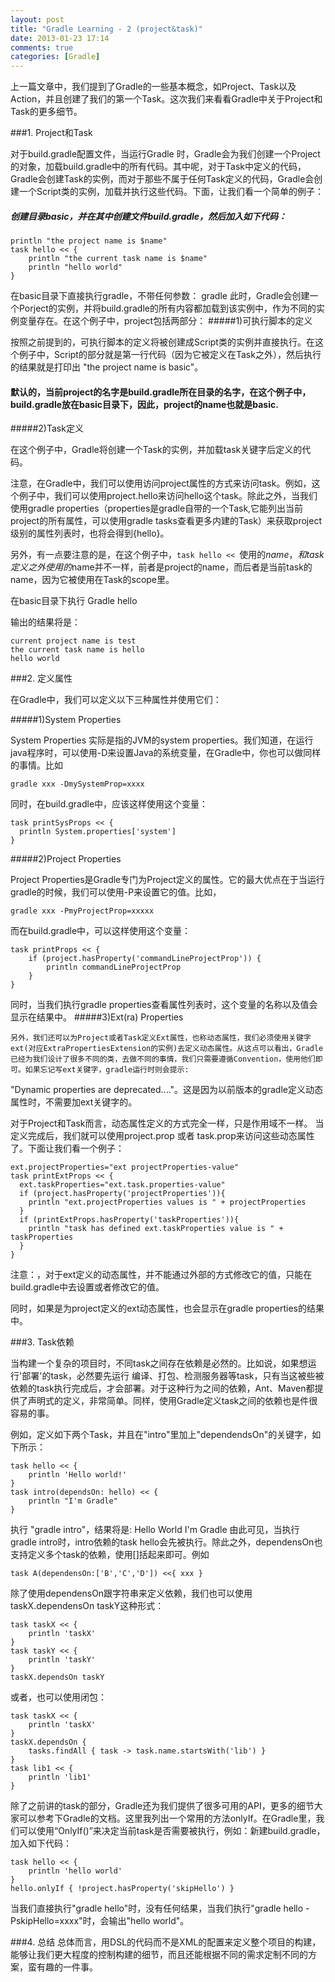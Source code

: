 ```yaml
---
layout: post
title: "Gradle Learning - 2 (project&task)"
date: 2013-01-23 17:14
comments: true
categories: [Gradle] 
---
```


上一篇文章中，我们提到了Gradle的一些基本概念，如Project、Task以及Action，并且创建了我们的第一个Task。这次我们来看看Gradle中关于Project和Task的更多细节。

###1. Project和Task

对于build.gradle配置文件，当运行Gradle <Task> 时，Gradle会为我们创建一个Project的对象，加载build.gradle中的所有代码。其中呢，对于Task中定义的代码，Gradle会创建Task的实例，而对于那些不属于任何Task定义的代码，Gradle会创建一个Script类的实例，加载并执行这些代码。下面，让我们看一个简单的例子：

##### 创建目录basic，并在其中创建文件build.gradle，然后加入如下代码：

	println "the project name is $name"
	task hello << {
    	println "the current task name is $name"
    	println "hello world"
	}

<!--more-->    
在basic目录下直接执行gradle，不带任何参数：
	gradle
此时，Gradle会创建一个Porject的实例，并将build.gradle的所有内容都加载到该实例中，作为不同的实例变量存在。在这个例子中，project包括两部分：
#####1)可执行脚本的定义

按照之前提到的，可执行脚本的定义将被创建成Script类的实例并直接执行。在这个例子中，Script的部分就是第一行代码（因为它被定义在Task之外），然后执行的结果就是打印出 "the project name is basic"。
#### 默认的，当前project的名字是build.gradle所在目录的名字，在这个例子中，build.gradle放在basic目录下，因此，project的name也就是basic.

#####2)Task定义

在这个例子中，Gradle将创建一个Task的实例，并加载task关键字后定义的代码。

注意，在Gradle中，我们可以使用访问project属性的方式来访问task。例如，这个例子中，我们可以使用project.hello来访问hello这个task。除此之外，当我们使用gradle properties（properties是gradle自带的一个Task,它能列出当前project的所有属性，可以使用gradle tasks查看更多内建的Task）来获取project级别的属性列表时，也将会得到{hello}。

另外，有一点要注意的是，在这个例子中，`task hello << `使用的$name，和task定义之外使用的$name并不一样，前者是project的name，而后者是当前task的name，因为它被使用在Task的scope里。

在basic目录下执行
	Gradle hello

输出的结果将是：

	current project name is test
	the current task name is hello
	hello world

###2. 定义属性

在Gradle中，我们可以定义以下三种属性并使用它们：

#####1)System Properties

System Properties 实际是指的JVM的system properties。我们知道，在运行java程序时，可以使用-D来设置Java的系统变量，在Gradle中，你也可以做同样的事情。比如

	gradle xxx -DmySystemProp=xxxx

同时，在build.gradle中，应该这样使用这个变量：

	task printSysProps << {
	  println System.properties['system']
	}
#####2)Project Properties 

Project Properties是Gradle专门为Project定义的属性。它的最大优点在于当运行gradle的时候，我们可以使用-P来设置它的值。比如，

	gradle xxx -PmyProjectProp=xxxxx

而在build.gradle中，可以这样使用这个变量： 

	task printProps << {
	    if (project.hasProperty('commandLineProjectProp')) {  
	        println commandLineProjectProp
	    }  
	}
同时，当我们执行gradle properties查看属性列表时，这个变量的名称以及值会显示在结果中。
#####3)Ext(ra) Properties

    另外，我们还可以为Project或者Task定义Ext属性，也称动态属性，我们必须使用关键字ext(对应ExtraPropertiesExtension的实例)去定义动态属性。从这点可以看出，Gradle已经为我们设计了很多不同的类，去做不同的事情，我们只需要遵循Convention，使用他们即可。如果忘记写ext关键字，gradle运行时则会提示:

"Dynamic properties are deprecated...."。这是因为以前版本的gradle定义动态属性时，不需要加ext关键字的。

对于Project和Task而言，动态属性定义的方式完全一样，只是作用域不一样。
当定义完成后，我们就可以使用project.prop 或者 task.prop来访问这些动态属性了。下面让我们看一个例子： 

	ext.projectProperties="ext projectProperties-value"
	task printExtProps << {
	  ext.taskProperties="ext.task.properties-value"
	  if (project.hasProperty('projectProperties')){
	    println "ext.projectProperties values is " + projectProperties  
	  }
	  if (printExtProps.hasProperty('taskProperties')){
	    println "task has defined ext.taskProperties value is " + taskProperties  
	  }
	}
注意：，对于ext定义的动态属性，并不能通过外部的方式修改它的值，只能在build.gradle中去设置或者修改它的值。

同时，如果是为project定义的ext动态属性，也会显示在gradle properties的结果中。

###3. Task依赖

当构建一个复杂的项目时，不同task之间存在依赖是必然的。比如说，如果想运行'部署'的task，必然要先运行 编译、打包、检测服务器等task，只有当这被些被依赖的task执行完成后，才会部署。对于这种行为之间的依赖，Ant、Maven都提供了声明式的定义，非常简单。同样，使用Gradle定义task之间的依赖也是件很容易的事。

例如，定义如下两个Task，并且在"intro"里加上"dependendsOn"的关键字，如下所示：

	task hello << {
	    println 'Hello world!'
	}
	task intro(dependsOn: hello) << {
	    println "I'm Gradle" 
	}
执行 "gradle intro"，结果将是:
	Hello World
	I'm Gradle
由此可见，当执行gradle intro时，intro依赖的task hello会先被执行。除此之外，dependensOn也支持定义多个task的依赖，使用[]括起来即可。例如

	task A(dependensOn:['B','C','D']) <<{ xxx }
除了使用dependensOn跟字符串来定义依赖，我们也可以使用taskX.dependensOn taskY这种形式：

	task taskX << {
	    println 'taskX'
	}
	task taskY << {
	    println 'taskY'
	} 
	taskX.dependsOn taskY

或者，也可以使用闭包：

	task taskX << {
	    println 'taskX'
	}
	taskX.dependsOn {
	    tasks.findAll { task -> task.name.startsWith('lib') }
	}
	task lib1 << {
	    println 'lib1'
	}
除了之前讲的task的部分，Gradle还为我们提供了很多可用的API，更多的细节大家可以参考下Gradle的文档。这里我列出一个常用的方法onlyIf。在Gradle里，我们可以使用“OnlyIf()”来决定当前task是否需要被执行，例如：新建build.gradle，加入如下代码：

	task hello << {
	    println 'hello world'
	} 
	hello.onlyIf { !project.hasProperty('skipHello') }

当我们直接执行"gradle hello"时，没有任何结果，当我们执行"gradle hello -PskipHello=xxxx"时，会输出"hello world"。

###4. 总结
总体而言，用DSL的代码而不是XML的配置来定义整个项目的构建，能够让我们更大程度的控制构建的细节，而且还能根据不同的需求定制不同的方案，蛮有趣的一件事。

